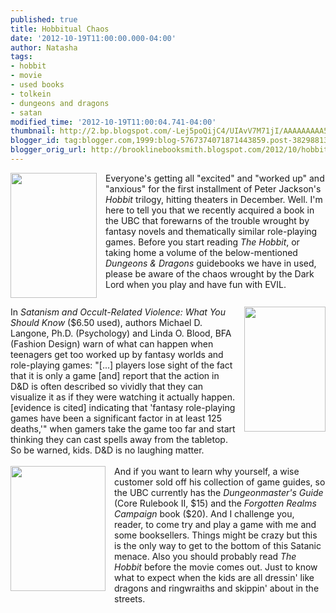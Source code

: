 ```yaml
---
published: true
title: Hobbitual Chaos
date: '2012-10-19T11:00:00.000-04:00'
author: Natasha
tags:
- hobbit
- movie
- used books
- tolkein
- dungeons and dragons
- satan
modified_time: '2012-10-19T11:00:04.741-04:00'
thumbnail: http://2.bp.blogspot.com/-Lej5poQijC4/UIAvV7M71jI/AAAAAAAAA5Q/4aGIfS0Gxnw/s72-c/janssondragon.jpeg
blogger_id: tag:blogger.com,1999:blog-5767374071871443859.post-382988135891244998
blogger_orig_url: http://brooklinebooksmith.blogspot.com/2012/10/hobbitual-chaos.html
---
```


<div class="separator" style="clear: both; text-align: center;"><a href="http://2.bp.blogspot.com/-Lej5poQijC4/UIAvV7M71jI/AAAAAAAAA5Q/4aGIfS0Gxnw/s1600/janssondragon.jpeg" imageanchor="1" style="clear: left; float: left; margin-bottom: 1em; margin-right: 1em;"><img border="0" height="200" src="http://2.bp.blogspot.com/-Lej5poQijC4/UIAvV7M71jI/AAAAAAAAA5Q/4aGIfS0Gxnw/s200/janssondragon.jpeg" width="138" /></a></div>Everyone's getting all "excited" and "worked up" and "anxious" for the first installment of Peter Jackson's <i>Hobbit </i>trilogy, hitting theaters in December. Well. I'm here to tell you that we recently&nbsp;acquired&nbsp;a book in the UBC that forewarns of the trouble wrought by fantasy novels and thematically similar role-playing games. Before you start reading <i>The Hobbit</i>, or taking home a volume of the below-mentioned <i>Dungeons &amp; Dragons</i> guidebooks we have in used, please be aware of the chaos wrought by the Dark Lord when you play and have fun with EVIL.<br /><br /><div class="separator" style="clear: both; text-align: center;"><a href="http://2.bp.blogspot.com/-A_muNvb9sfs/UIAuwvK1LgI/AAAAAAAAA5I/W3WmxDF8EXI/s1600/satan.jpg" imageanchor="1" style="clear: right; float: right; margin-bottom: 1em; margin-left: 1em;"><img border="0" height="200" src="http://2.bp.blogspot.com/-A_muNvb9sfs/UIAuwvK1LgI/AAAAAAAAA5I/W3WmxDF8EXI/s200/satan.jpg" width="130" /></a></div>In <i>Satanism and Occult-Related Violence: What You Should Know </i>($6.50 used), authors Michael D. Langone, Ph.D. (Psychology) and Linda O. Blood, BFA (Fashion Design) warn of what can happen when teenagers get too worked up by fantasy worlds and role-playing games: "[...] players lose sight of the fact that it is only a game [and] report that the action in D&amp;D is often described so vividly that they can visualize it as if they were watching it actually happen. [evidence is cited] indicating that 'fantasy role-playing games have been a significant factor in at least 125 deaths,'" when gamers take the game too far and start thinking they can cast spells away from the tabletop. So be warned, kids. D&amp;D is no laughing matter.<br /><br /><div class="separator" style="clear: both; text-align: center;"><a href="http://1.bp.blogspot.com/-hE0iZZ_yIt8/UIAuhCYSA8I/AAAAAAAAA5A/kkt0orihz2E/s1600/dmg.jpg" imageanchor="1" style="clear: left; float: left; margin-bottom: 1em; margin-right: 1em;"><img border="0" height="200" src="http://1.bp.blogspot.com/-hE0iZZ_yIt8/UIAuhCYSA8I/AAAAAAAAA5A/kkt0orihz2E/s200/dmg.jpg" width="152" /></a></div>And if you want to learn why yourself, a wise customer sold off his collection of game guides, so the UBC currently has the <i>Dungeonmaster's Guide</i> (Core Rulebook II, $15) and the <i>Forgotten Realms Campaign</i> book ($20). And I challenge you, reader, to come try and play a game with me and some booksellers. Things might be crazy but this is the only way to get to the bottom of this Satanic menace.&nbsp;Also you should probably read <i>The Hobbit</i>&nbsp;before the movie comes out. Just to know what to expect when the kids are all dressin' like dragons and ringwraiths and skippin' about in the streets.